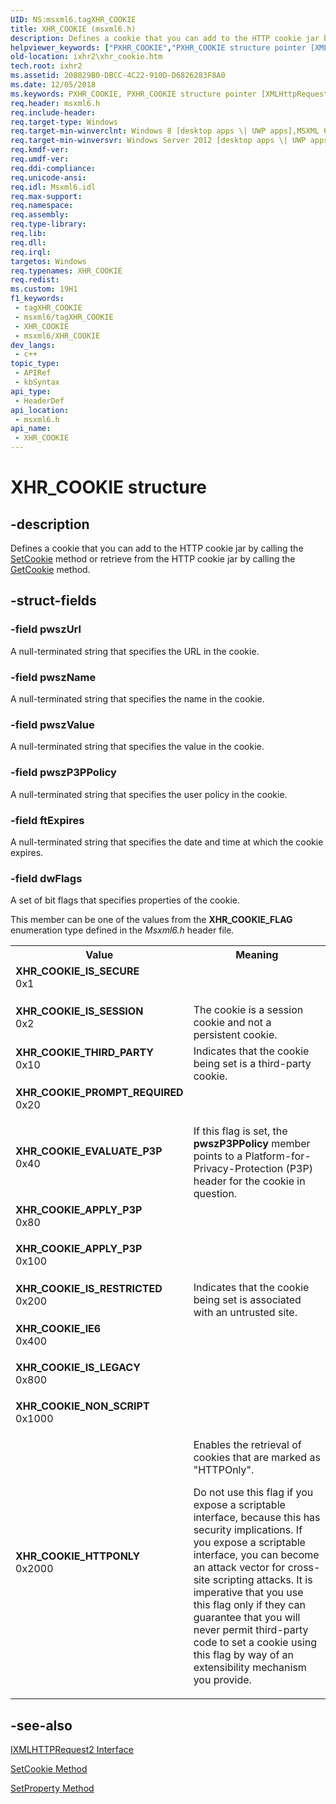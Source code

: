 ```yaml
---
UID: NS:msxml6.tagXHR_COOKIE
title: XHR_COOKIE (msxml6.h)
description: Defines a cookie that you can add to the HTTP cookie jar by calling the SetCookie method or retrieve from the HTTP cookie jar by calling the GetCookie method.
helpviewer_keywords: ["PXHR_COOKIE","PXHR_COOKIE structure pointer [XMLHttpRequest2]","XHR_COOKIE","XHR_COOKIE structure [XMLHttpRequest2]","XHR_COOKIE_APPLY_P3P","XHR_COOKIE_EVALUATE_P3P","XHR_COOKIE_HTTPONLY","XHR_COOKIE_IE6","XHR_COOKIE_IS_LEGACY","XHR_COOKIE_IS_RESTRICTED","XHR_COOKIE_IS_SECURE","XHR_COOKIE_IS_SESSION","XHR_COOKIE_NON_SCRIPT","XHR_COOKIE_PROMPT_REQUIRED","XHR_COOKIE_THIRD_PARTY","ixhr2.xhr_cookie","msxml6/PXHR_COOKIE","msxml6/XHR_COOKIE","tagXHR_COOKIE"]
old-location: ixhr2\xhr_cookie.htm
tech.root: ixhr2
ms.assetid: 208829B0-DBCC-4C22-910D-D6826283F8A0
ms.date: 12/05/2018
ms.keywords: PXHR_COOKIE, PXHR_COOKIE structure pointer [XMLHttpRequest2], XHR_COOKIE, XHR_COOKIE structure [XMLHttpRequest2], XHR_COOKIE_APPLY_P3P, XHR_COOKIE_EVALUATE_P3P, XHR_COOKIE_HTTPONLY, XHR_COOKIE_IE6, XHR_COOKIE_IS_LEGACY, XHR_COOKIE_IS_RESTRICTED, XHR_COOKIE_IS_SECURE, XHR_COOKIE_IS_SESSION, XHR_COOKIE_NON_SCRIPT, XHR_COOKIE_PROMPT_REQUIRED, XHR_COOKIE_THIRD_PARTY, ixhr2.xhr_cookie, msxml6/PXHR_COOKIE, msxml6/XHR_COOKIE, tagXHR_COOKIE
req.header: msxml6.h
req.include-header: 
req.target-type: Windows
req.target-min-winverclnt: Windows 8 [desktop apps \| UWP apps],MSXML 6.0 and later
req.target-min-winversvr: Windows Server 2012 [desktop apps \| UWP apps]
req.kmdf-ver: 
req.umdf-ver: 
req.ddi-compliance: 
req.unicode-ansi: 
req.idl: Msxml6.idl
req.max-support: 
req.namespace: 
req.assembly: 
req.type-library: 
req.lib: 
req.dll: 
req.irql: 
targetos: Windows
req.typenames: XHR_COOKIE
req.redist: 
ms.custom: 19H1
f1_keywords:
 - tagXHR_COOKIE
 - msxml6/tagXHR_COOKIE
 - XHR_COOKIE
 - msxml6/XHR_COOKIE
dev_langs:
 - c++
topic_type:
 - APIRef
 - kbSyntax
api_type:
 - HeaderDef
api_location:
 - msxml6.h
api_name:
 - XHR_COOKIE
---
```


# XHR_COOKIE structure


## -description

Defines a cookie that you can add to the HTTP cookie jar by calling the <a href="/previous-versions/windows/desktop/api/msxml6/nf-msxml6-ixmlhttprequest2-setcookie">SetCookie</a> method or retrieve from the HTTP cookie jar by calling the <a href="/previous-versions/windows/desktop/api/msxml6/nf-msxml6-ixmlhttprequest2-getcookie">GetCookie</a> method.

## -struct-fields

### -field pwszUrl

A null-terminated string that specifies the URL in the cookie.

### -field pwszName

A null-terminated string that specifies the name in the cookie.

### -field pwszValue

A null-terminated string that specifies the value in the cookie.

### -field pwszP3PPolicy

A null-terminated string that specifies the user policy in the cookie.

### -field ftExpires

A null-terminated string that specifies the date and time at which the cookie expires.

### -field dwFlags

A set of bit flags that specifies properties of the cookie.

This member can be one of the values from the <b>XHR_COOKIE_FLAG</b> enumeration type defined in the <i>Msxml6.h</i>  header file.

<table>
<tr>
<th>Value</th>
<th>Meaning</th>
</tr>
<tr>
<td width="40%"><a id="XHR_COOKIE_IS_SECURE"></a><a id="xhr_cookie_is_secure"></a><dl>
<dt><b>XHR_COOKIE_IS_SECURE</b></dt>
<dt>0x1</dt>
</dl>
</td>
<td width="60%"></td>
</tr>
<tr>
<td width="40%"><a id="XHR_COOKIE_IS_SESSION"></a><a id="xhr_cookie_is_session"></a><dl>
<dt><b>XHR_COOKIE_IS_SESSION</b></dt>
<dt>0x2</dt>
</dl>
</td>
<td width="60%">
The cookie is a session cookie and not  a persistent cookie.

</td>
</tr>
<tr>
<td width="40%"><a id="XHR_COOKIE_THIRD_PARTY"></a><a id="xhr_cookie_third_party"></a><dl>
<dt><b>XHR_COOKIE_THIRD_PARTY</b></dt>
<dt>0x10</dt>
</dl>
</td>
<td width="60%">
Indicates that the cookie being set is a third-party cookie.


</td>
</tr>
<tr>
<td width="40%"><a id="XHR_COOKIE_PROMPT_REQUIRED"></a><a id="xhr_cookie_prompt_required"></a><dl>
<dt><b>XHR_COOKIE_PROMPT_REQUIRED</b></dt>
<dt>0x20</dt>
</dl>
</td>
<td width="60%"></td>
</tr>
<tr>
<td width="40%"><a id="XHR_COOKIE_EVALUATE_P3P"></a><a id="xhr_cookie_evaluate_p3p"></a><dl>
<dt><b>XHR_COOKIE_EVALUATE_P3P</b></dt>
<dt>0x40</dt>
</dl>
</td>
<td width="60%">
If this flag is set, the <b>pwszP3PPolicy</b> member points to a Platform-for-Privacy-Protection (P3P) header for the cookie in question.


</td>
</tr>
<tr>
<td width="40%"><a id="XHR_COOKIE_APPLY_P3P"></a><a id="xhr_cookie_apply_p3p"></a><dl>
<dt><b>XHR_COOKIE_APPLY_P3P</b></dt>
<dt>0x80</dt>
</dl>
</td>
<td width="60%"></td>
</tr>
<tr>
<td width="40%"><a id="XHR_COOKIE_APPLY_P3P"></a><a id="xhr_cookie_apply_p3p"></a><dl>
<dt><b>XHR_COOKIE_APPLY_P3P</b></dt>
<dt>0x100</dt>
</dl>
</td>
<td width="60%"></td>
</tr>
<tr>
<td width="40%"><a id="XHR_COOKIE_IS_RESTRICTED"></a><a id="xhr_cookie_is_restricted"></a><dl>
<dt><b>XHR_COOKIE_IS_RESTRICTED</b></dt>
<dt>0x200</dt>
</dl>
</td>
<td width="60%">
Indicates that the cookie being set is associated with an untrusted site.
 


</td>
</tr>
<tr>
<td width="40%"><a id="XHR_COOKIE_IE6"></a><a id="xhr_cookie_ie6"></a><dl>
<dt><b>XHR_COOKIE_IE6</b></dt>
<dt>0x400</dt>
</dl>
</td>
<td width="60%"></td>
</tr>
<tr>
<td width="40%"><a id="XHR_COOKIE_IS_LEGACY"></a><a id="xhr_cookie_is_legacy"></a><dl>
<dt><b>XHR_COOKIE_IS_LEGACY</b></dt>
<dt>0x800</dt>
</dl>
</td>
<td width="60%"></td>
</tr>
<tr>
<td width="40%"><a id="XHR_COOKIE_NON_SCRIPT"></a><a id="xhr_cookie_non_script"></a><dl>
<dt><b>XHR_COOKIE_NON_SCRIPT</b></dt>
<dt>0x1000</dt>
</dl>
</td>
<td width="60%"></td>
</tr>
<tr>
<td width="40%"><a id="XHR_COOKIE_HTTPONLY"></a><a id="xhr_cookie_httponly"></a><dl>
<dt><b>XHR_COOKIE_HTTPONLY</b></dt>
<dt>0x2000</dt>
</dl>
</td>
<td width="60%">
Enables the retrieval of cookies that are marked as "HTTPOnly". 

Do not use this flag if you expose a scriptable interface, because this has security implications. If you expose a scriptable interface, you can become an attack vector for cross-site scripting attacks. It is imperative that you use this flag only if they can guarantee that you will never permit third-party code to set a cookie using this flag by way of an extensibility mechanism you provide. 



</td>
</tr>
</table>

## -see-also

<a href="/previous-versions/windows/desktop/api/msxml6/nn-msxml6-ixmlhttprequest2">IXMLHTTPRequest2 Interface</a>



<a href="/previous-versions/windows/desktop/api/msxml6/nf-msxml6-ixmlhttprequest2-setcookie">SetCookie Method</a>



<a href="/previous-versions/windows/desktop/api/msxml6/nf-msxml6-ixmlhttprequest2-setproperty">SetProperty Method</a>